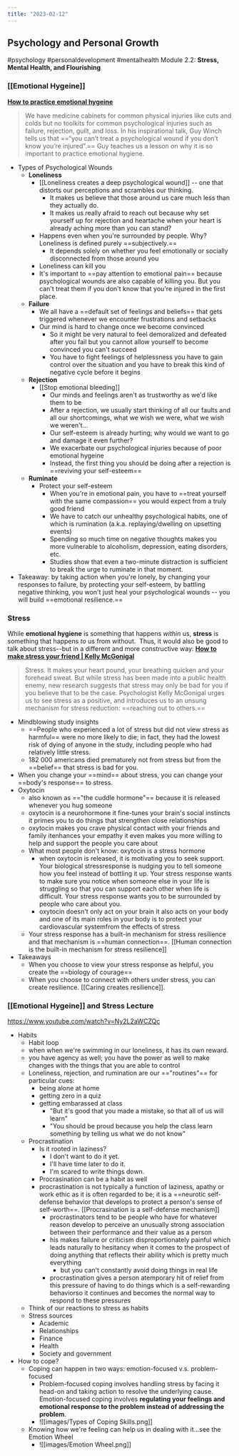 ```yaml
---
title: "2023-02-12"
---
```

## Psychology and Personal Growth
#psychology #personaldevelopment #mentalhealth 
Module 2.2: **Stress, Mental Health, and Flourishing**
### [[Emotional Hygeine]] 
**[How to practice emotional hygeine](https://www.youtube.com/watch?v=rni41c9iq54)**
> We have medicine cabinets for common physical injuries like cuts and colds but no toolkits for common psychological injuries such as failure, rejection, guilt, and loss. In his inspirational talk, Guy Winch tells us that ==“you can’t treat a psychological wound if you don’t know you’re injured”.== Guy teaches us a lesson on why it is so important to practice emotional hygiene.

- Types of Psychological Wounds
	- **Loneliness**
		- [[Loneliness creates a deep psychological wound]] -- one that distorts our perceptions and scrambles our thinking. 
			- It makes us believe that those around us care much less than they actually do.
			- It makes us really afraid to reach out because why set yourself up for rejection and heartache when your heart is already aching more than you can stand?
		- Happens even when you're surrounded by people. Why? Loneliness is defined purely ==subjectively.==
			- It depends solely on whether you feel emotionally or socially disconnected from those around you
		- Loneliness can kill you
		- It's important to ==pay attention to emotional pain== because psychological wounds are also capable of killing you. But you can't treat them if you don't know that you're injured in the first place.
	- **Failure**
		- We all have a ==default set of feelings and beliefs== that gets triggered whenever we encounter frustrations and setbacks
		- Our mind is hard to change once we become convinced
			- So it might be very natural to feel demoralized and defeated after you fail but you cannot allow yourself to become convinced you can't succeed
			- You have to fight feelings of helplessness you have to gain control over the situation and you have to break this kind of negative cycle before it begins
	- **Rejection**
		- [[Stop emotional bleeding]]
			- Our minds and feelings aren't as trustworthy as we'd like them to be
			- After a rejection, we usually start thinking of all our faults and all our shortcomings, what we wish we were, what we wish we weren't...
			- Our self-esteem is already hurting; why would we want to go and damage it even further?
			- We exacerbate our psychological injuries because of poor emotional hygeine 
			- Instead, the first thing you should be doing after a rejection is ==reviving your self-esteem==
	- **Ruminate**
		- Protect your self-esteem
			- When you're in emotional pain, you have to ==treat yourself with the same compassion== you would expect from a truly good friend
			- We have to catch our unhealthy psychological habits, one of which is rumination (a.k.a. replaying/dwelling on upsetting events)
			- Spending so much time on negative thoughts makes you more vulnerable to alcoholism, depression, eating disorders, etc.
			- Studies show that even a two-minute distraction is sufficient to break the urge to ruminate in that moment.
- Takeaway: by taking action when you're lonely, by changing your responses to failure, by protecting your self-esteem, by battling negative thinking, you won't just heal your psychological wounds -- you will build ==emotional resilience.==

### Stress
While **emotional hygiene** is something that happens _within_ us, **stress** is something that happens _to_ us from without. 
Thus, it would also be good to talk about stress--but in a different and more constructive way:
**[How to make stress your friend | Kelly McGonigal](https://www.youtube.com/watch?v=RcGyVTAoXEU)**
> Stress. It makes your heart pound, your breathing quicken and your forehead sweat. But while stress has been made into a public health enemy, new research suggests that stress may only be bad for you if you believe that to be the case. Psychologist Kelly McGonigal urges us to see stress as a positive, and introduces us to an unsung mechanism for stress reduction: ==reaching out to others.==

- Mindblowing study insights
	- ==People who experienced a lot of stress but did not view stress as harmful== were no more likely to die; in fact, they had the lowest risk of dying of anyone in the study, including people who had relatively little stress.
	- 182 000 americans died prematurely not from stress but from the ==belief== that stress is bad for you.
- When you change your ==mind== about stress, you can change your ==body's response== to stress.
- Oxytocin
	- also known as =="the cuddle hormone"== because it is released whenever you hug someone
	- oxytocin is a neurohormone it fine-tunes your brain's social instincts it primes you to do things that strengthen close relationships
	- oxytocin makes you crave physical contact with your friends and family itenhances your empathy it even makes you more willing to help and support the people you care about
	- What most people don't know: oxytocin is a stress hormone
		- when oxytocin is released, it is motivating you to seek support. Your biological stressresponse is nudging you to tell someone how you feel instead of bottling it up. Your stress response wants to make sure you notice when someone else in your life is struggling so that you can support each other when life is difficult. Your stress response wants you to be surrounded by people who care about you.
		- oxytocin doesn't only act on your brain it also acts on your body and one of its main roles in your body is to protect your cardiovascular systemfrom the effects of stress
	- Your stress response has a built-in mechanism for stress resilience and that mechanism is ==human connection==. [[Human connection is the built-in mechanism for stress resilience]]
- Takeaways
	- When you choose to view your stress response as helpful, you create the ==biology of courage==
	- When you choose to connect with others under stress, you can create resilience. [[Caring creates resilience]].

### [[Emotional Hygeine]] and Stress Lecture
https://www.youtube.com/watch?v=Ny2L2aWCZQc
- Habits
	- Habit loop
	- when when we're swimming in our loneliness, it has its own reward.
	- you have agency as well; you have the power as well to make changes with the things that you are able to control
	- Loneliness, rejection, and rumination are our =="routines"== for particular cues:
		- being alone at home
		- getting zero in a quiz
		- getting embarassed at class
			- "But it's good that you made a mistake, so that all of us will learn"
			- "You should be proud because you help the class learn something by telling us what we do not know"
	- Procrastination
		- Is it rooted in laziness?
			- I don't want to do it yet.
			- I'll have time later to do it.
			- I'm scared to write things down.
		- Procrasination can be a habit as well
		- procrastination is not typically a function of laziness, apathy or work ethic as it is often regarded to be; it is a ==neurotic self-defense behavior that develops to protect a person's sense of self-worth==. [[Procrasination is a self-defense mechanism]]
			- procrastinators tend to be people who have for whatever reason develop to perceive an unusually strong association between their performance and their value as a person
			- his makes failure or criticism disproportionately painful which leads naturally to hesitancy when it comes to the prospect of doing anything that reflects their ability which is pretty much everything
				- but you can't constantly avoid doing things in real life
			- procrastination gives a person atemporary hit of relief from this pressure of having to do things which is a self-rewarding behaviorso it continues and becomes the normal way to respond to these pressures
	- Think of our reactions to stress as habits
	- Stress sources
		- Academic
		- Relationships
		- Finance
		- Health
		- Society and government
- How to cope?
	- Coping can happen in two ways: emotion-focused v.s. problem-focused
		- Problem-focused coping involves handling stress by facing it head-on and taking action to resolve the underlying cause. Emotion-focused coping involves **regulating your feelings and emotional response to the problem instead of addressing the problem**.
		- ![[images/Types of Coping Skills.png]]
	- Knowing how we're feeling can help us in dealing with it...see the Emotion Wheel 
		- ![[images/Emotion Wheel.png]]
